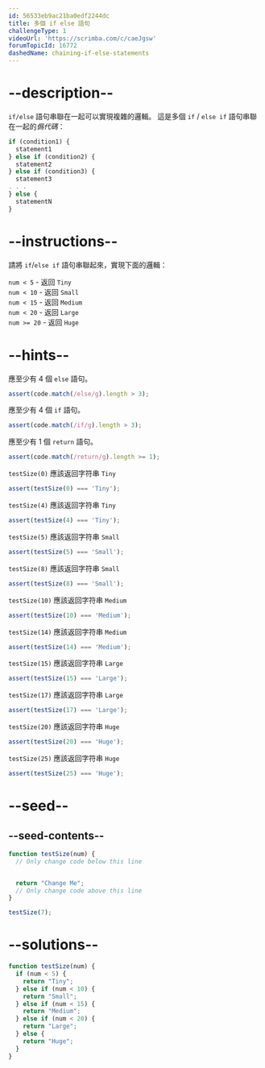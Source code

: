 ```yaml
---
id: 56533eb9ac21ba0edf2244dc
title: 多個 if else 語句
challengeType: 1
videoUrl: 'https://scrimba.com/c/caeJgsw'
forumTopicId: 16772
dashedName: chaining-if-else-statements
---
```


# --description--

`if/else` 語句串聯在一起可以實現複雜的邏輯。 這是多個 `if` / `else if` 語句串聯在一起的<dfn>僞代碼</dfn>：

```js
if (condition1) {
  statement1
} else if (condition2) {
  statement2
} else if (condition3) {
  statement3
. . .
} else {
  statementN
}
```

# --instructions--

請將 `if`/`else if` 語句串聯起來，實現下面的邏輯：

`num < 5` - 返回 `Tiny`  
`num < 10` - 返回 `Small`  
`num < 15` - 返回 `Medium`  
`num < 20` - 返回 `Large`  
`num >= 20` - 返回 `Huge`

# --hints--

應至少有 4 個 `else` 語句。

```js
assert(code.match(/else/g).length > 3);
```

應至少有 4 個 `if` 語句。

```js
assert(code.match(/if/g).length > 3);
```

應至少有 1 個 `return` 語句。

```js
assert(code.match(/return/g).length >= 1);
```

`testSize(0)` 應該返回字符串 `Tiny`

```js
assert(testSize(0) === 'Tiny');
```

`testSize(4)` 應該返回字符串 `Tiny`

```js
assert(testSize(4) === 'Tiny');
```

`testSize(5)` 應該返回字符串 `Small`

```js
assert(testSize(5) === 'Small');
```

`testSize(8)` 應該返回字符串 `Small`

```js
assert(testSize(8) === 'Small');
```

`testSize(10)` 應該返回字符串 `Medium`

```js
assert(testSize(10) === 'Medium');
```

`testSize(14)` 應該返回字符串 `Medium`

```js
assert(testSize(14) === 'Medium');
```

`testSize(15)` 應該返回字符串 `Large`

```js
assert(testSize(15) === 'Large');
```

`testSize(17)` 應該返回字符串 `Large`

```js
assert(testSize(17) === 'Large');
```

`testSize(20)` 應該返回字符串 `Huge`

```js
assert(testSize(20) === 'Huge');
```

`testSize(25)` 應該返回字符串 `Huge`

```js
assert(testSize(25) === 'Huge');
```

# --seed--

## --seed-contents--

```js
function testSize(num) {
  // Only change code below this line


  return "Change Me";
  // Only change code above this line
}

testSize(7);
```

# --solutions--

```js
function testSize(num) {
  if (num < 5) {
    return "Tiny";
  } else if (num < 10) {
    return "Small";
  } else if (num < 15) {
    return "Medium";
  } else if (num < 20) {
    return "Large";
  } else {
    return "Huge";
  }
}
```
